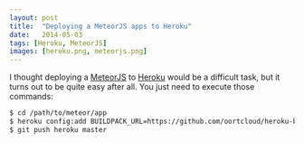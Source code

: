 ```yaml
---
layout: post
title:  "Deploying a MeteorJS apps to Heroku"
date:   2014-05-03
tags: [Heroku, MeteorJS]
images: [heroku.png, meteorjs.png]
---
```


I thought deploying a [MeteorJS](http://www.meteor.com) to [Heroku](https://www.heroku.com) would be a difficult task, but it turns out to be quite easy after all.
You just need to execute those commands:

```bash
$ cd /path/to/meteor/app
$ heroku config:add BUILDPACK_URL=https://github.com/oortcloud/heroku-buildpack-meteorite.git
$ git push heroku master
```
